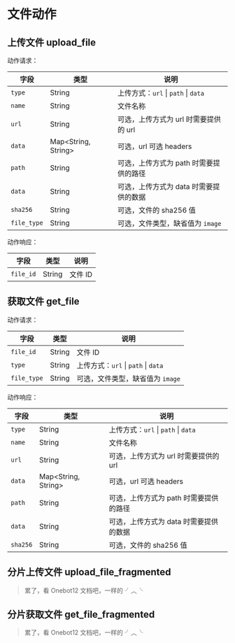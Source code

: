 # 文件动作

## 上传文件 upload_file

动作请求：

| 字段        | 类型                  | 说明                                   |
| ----------- | --------------------- | -------------------------------------- |
| `type`      | String                | 上传方式：`url` \| `path` \| `data`    |
| `name`      | String                | 文件名称                               |
| `url`       | String                | 可选，上传方式为 url 时需要提供的 url  |
| `data`      | Map\<String, String\> | 可选，url 可选 headers                 |
| `path`      | String                | 可选，上传方式为 path 时需要提供的路径 |
| `data`      | String                | 可选，上传方式为 data 时需要提供的数据 |
| `sha256`    | String                | 可选，文件的 sha256 值                 |
| `file_type` | String                | 可选，文件类型，缺省值为 `image`       |

动作响应：

| 字段      | 类型   | 说明    |
| --------- | ------ | ------- |
| `file_id` | String | 文件 ID |

## 获取文件 get_file

动作请求：

| 字段        | 类型   | 说明                                |
| ----------- | ------ | ----------------------------------- |
| `file_id`   | String | 文件 ID                             |
| `type`      | String | 上传方式：`url` \| `path` \| `data` |
| `file_type` | String | 可选，文件类型，缺省值为 `image`    |

动作响应：

| 字段     | 类型                  | 说明                                   |
| -------- | --------------------- | -------------------------------------- |
| `type`   | String                | 上传方式：`url` \| `path` \| `data`    |
| `name`   | String                | 文件名称                               |
| `url`    | String                | 可选，上传方式为 url 时需要提供的 url  |
| `data`   | Map\<String, String\> | 可选，url 可选 headers                 |
| `path`   | String                | 可选，上传方式为 path 时需要提供的路径 |
| `data`   | String                | 可选，上传方式为 data 时需要提供的数据 |
| `sha256` | String                | 可选，文件的 sha256 值                 |

## 分片上传文件 upload_file_fragmented

> 累了，看 Onebot12 文档吧，一样的 ╯︿╰

## 分片获取文件 get_file_fragmented

> 累了，看 Onebot12 文档吧，一样的 ╯︿╰